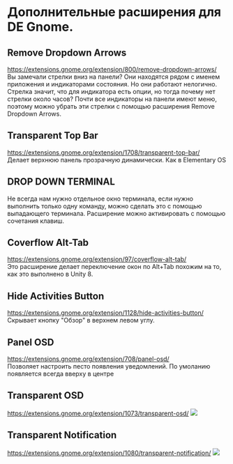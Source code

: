 # Дополнительные расширения для DE Gnome.

## Remove Dropdown Arrows
https://extensions.gnome.org/extension/800/remove-dropdown-arrows/  
Вы замечали стрелки вниз на панели? Они находятся рядом с именем приложения и индикаторами состояния. Но они работают нелогично. Стрелка значит, что для индикатора есть опции, но тогда почему нет стрелки около часов? Почти все индикаторы на панели имеют меню, поэтому можно убрать эти стрелки с помощью расширения Remove Dropdown Arrows.

## Transparent Top Bar
https://extensions.gnome.org/extension/1708/transparent-top-bar/  
Делает верхнюю панель прозрачную динамически. Как в Elementary OS

## DROP DOWN TERMINAL
Не всегда нам нужно отдельное окно терминала, если нужно выполнить только одну команду, можно сделать это с помощью выпадающего терминала. Расширение можно активировать с помощью сочетания клавиш.

## Coverflow Alt-Tab
https://extensions.gnome.org/extension/97/coverflow-alt-tab/  
Это расширение делает переключение окон по Alt+Tab похожим на то, как это выполнено в Unity 8.

## Hide Activities Button
https://extensions.gnome.org/extension/1128/hide-activities-button/  
Скрывает кнопку "Обзор" в верхнем левом углу.

## Panel OSD 
https://extensions.gnome.org/extension/708/panel-osd/  
Позволяет настроить песто появления уведомлений. По умоланию появляется всегда вверху в центре

## Transparent OSD
https://extensions.gnome.org/extension/1073/transparent-osd/
![](//https://extensions.gnome.org/extension-data/screenshots/screenshot_1073_rqJmKuO.png)

## Transparent Notification
https://extensions.gnome.org/extension/1080/transparent-notification/
![](//https://extensions.gnome.org/extension-data/screenshots/screenshot_1080_r8KE6VW.png)
